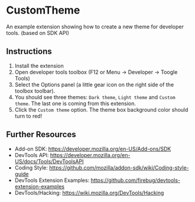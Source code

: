 CustomTheme
===========
An example extension showing how to create a new theme for developer tools.
(based on SDK API)

Instructions
------------
1. Install the extension
2. Open developer tools toolbox (F12 or Menu -> Developer -> Toogle Tools)
3. Select the Options panel (a little gear icon on the right side
of the toolbox toolbar).
4. You should see three themes: `Dark theme`, `Light theme` and `Custom theme`.
The last one is coming from this extension.
5. Click the `Custom theme` option. The theme box background color should
turn to red!

Further Resources
-----------------
* Add-on SDK: https://developer.mozilla.org/en-US/Add-ons/SDK
* DevTools API: https://developer.mozilla.org/en-US/docs/Tools/DevToolsAPI
* Coding Style: https://github.com/mozilla/addon-sdk/wiki/Coding-style-guide
* DevTools Extension Examples: https://github.com/firebug/devtools-extension-examples
* DevTools/Hacking: https://wiki.mozilla.org/DevTools/Hacking
